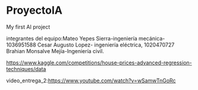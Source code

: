 # ProyectoIA

My first AI project

integrantes del equipo:Mateo Yepes Sierra-ingeniería mecánica-1036951588
Cesar Augusto Lopez- ingeniería eléctrica, 1020470727
Brahian Monsalve Mejía-Ingeniería civil.



https://www.kaggle.com/competitions/house-prices-advanced-regression-techniques/data

video_entrega_2:https://www.youtube.com/watch?v=wSamwTnGoRc
